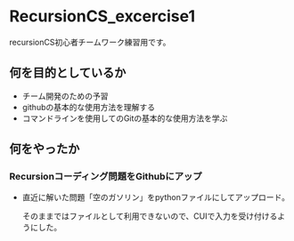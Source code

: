 # RecursionCS_excercise1
recursionCS初心者チームワーク練習用です。


## 何を目的としているか
 - チーム開発のための予習
 - githubの基本的な使用方法を理解する
 - コマンドラインを使用してのGitの基本的な使用方法を学ぶ

## 何をやったか
 ### Recursionコーディング問題をGithubにアップ
 - 直近に解いた問題「空のガソリン」をpythonファイルにしてアップロード。

   そのままではファイルとして利用できないので、CUIで入力を受け付けるようにした。
